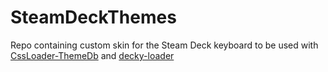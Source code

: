 # SteamDeckThemes

Repo containing custom skin for the Steam Deck keyboard to be used with [CssLoader-ThemeDb](https://github.com/suchmememanyskill/CssLoader-ThemeDb) and [decky-loader](https://github.com/SteamDeckHomebrew/decky-loader)
